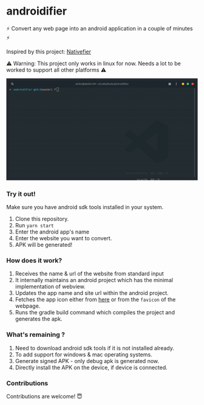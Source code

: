 # androidifier
⚡ Convert any web page into an android application in a couple of minutes ⚡


Inspired by this project: [Nativefier](https://github.com/jiahaog/nativefier)

⚠️ Warning: This project only works in linux for now. Needs a lot to be worked to support all other platforms ⚠️

![](demo.gif)


### Try it out!

Make sure you have android sdk tools installed in your system.

1) Clone this repository.
2) Run `yarn start`
3) Enter the android app's name
4) Enter the website you want to convert.
5) APK will be generated!

### How does it work?

1) Receives the name & url of the website from standard input
2) It internally maintains an android project which has the minimal implementation of webview.
3) Updates the app name and site url within the android project.
4) Fetches the app icon either from [here](https://github.com/rehman-00001/nativefier-icons) or from the `favicon` of the webpage.
4) Runs the gradle build command which compiles the project and generates the apk.


### What's remaining ?

1) Need to download android sdk tools if it is not installed already.
2) To add support for windows & mac operating systems.
3) Generate signed APK - only debug apk is generated now.
4) Directly install the APK on the device, if device is connected.


### Contributions 

Contributions are welcome! 😇